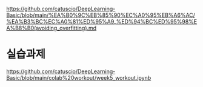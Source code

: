 https://github.com/catuscio/DeepLearning-Basic/blob/main/%EA%B0%9C%EB%85%90%EC%A0%95%EB%A6%AC/%EA%B3%BC%EC%A0%81%ED%95%A9_%ED%94%BC%ED%95%98%EA%B8%B0(avoiding_overfitting).md
# 실습과제
https://github.com/catuscio/DeepLearning-Basic/blob/main/colab%20workout/week5_workout.ipynb
